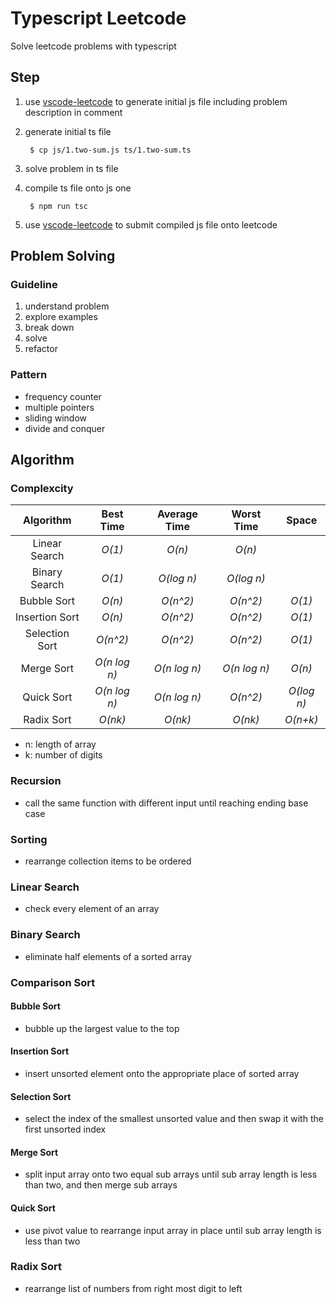 # Typescript Leetcode
Solve leetcode problems with typescript

## Step
1. use [vscode-leetcode](https://github.com/jdneo/vscode-leetcode) to generate initial js file including problem description in comment

2. generate initial ts file

        $ cp js/1.two-sum.js ts/1.two-sum.ts

3. solve problem in ts file

4. compile ts file onto js one

        $ npm run tsc

5. use [vscode-leetcode](https://github.com/jdneo/vscode-leetcode) to submit compiled js file onto leetcode

## Problem Solving

### Guideline
1. understand problem
2. explore examples
3. break down
4. solve
5. refactor

### Pattern
- frequency counter
- multiple pointers
- sliding window
- divide and conquer

## Algorithm

### Complexcity
| Algorithm       | Best Time     | Average Time  | Worst Time    | Space         |
| :-------------: | :-----------: | :-----------: | :-----------: | :-----------: |
| Linear Search   | *O(1)*        | *O(n)*        | *O(n)*        |               |
| Binary Search   | *O(1)*        | *O(log n)*    | *O(log n)*    |               |
| Bubble Sort     | *O(n)*        | *O(n^2)*      | *O(n^2)*      | *O(1)*        |
| Insertion Sort  | *O(n)*        | *O(n^2)*      | *O(n^2)*      | *O(1)*        |
| Selection Sort  | *O(n^2)*      | *O(n^2)*      | *O(n^2)*      | *O(1)*        |
| Merge Sort      | *O(n log n)*  | *O(n log n)*  | *O(n log n)*  | *O(n)*        |
| Quick Sort      | *O(n log n)*  | *O(n log n)*  | *O(n^2)*      | *O(log n)*    |
| Radix Sort      | *O(nk)*       | *O(nk)*       | *O(nk)*       | *O(n+k)*      |

- n: length of array
- k: number of digits

### Recursion
- call the same function with different input until reaching ending base case

### Sorting
- rearrange collection items to be ordered

### Linear Search
- check every element of an array

### Binary Search
- eliminate half elements of a sorted array

### Comparison Sort

#### Bubble Sort
- bubble up the largest value to the top

#### Insertion Sort
- insert unsorted element onto the appropriate place of sorted array

#### Selection Sort
- select the index of the smallest unsorted value and then swap it with the first unsorted index

#### Merge Sort
- split input array onto two equal sub arrays until sub array length is less than two, and then merge sub arrays

#### Quick Sort
- use pivot value to rearrange input array in place until sub array length is less than two

### Radix Sort
- rearrange list of numbers from right most digit to left